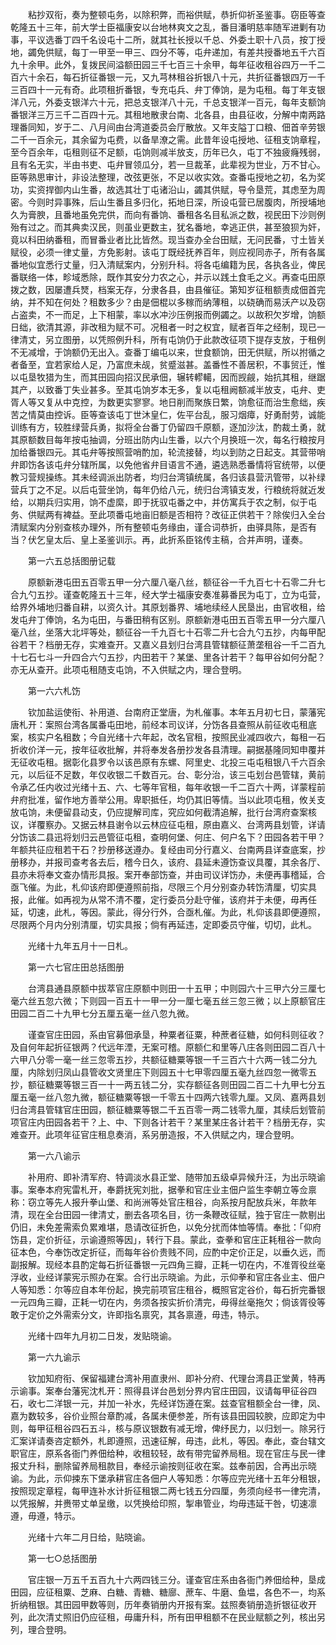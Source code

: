 <!-- { "loadSidebar": true } -->
　　粘抄双衔，奏为整顿屯务，以除积弊，而裕供赋，恭折仰祈圣鉴事。窃臣等查乾隆五十三年，前大学士臣福康安以台地林爽文之乱，番目潘明慈率随军进剿有功事，平议选番丁四千名设屯十二所，就其社长授以千总、外委土职十八员，按丁授地，蠲免供赋，每丁一甲至一甲三、四分不等，屯弁递加，有差共授番地五千六百九十余甲。此外，复拨民间溢额田园三千七百三十余甲，每年征收租谷四万一千二百六十余石，每石折征番银一元，又九芎林租谷折银八十元，共折征番银四万一千三百四十一元有奇。此项租折番银，专充屯兵、弁丁俸饷，是为屯租。每丁年支银洋八元，外委支银洋六十元，把总支银洋八十元，千总支银洋一百元，每年支额饷番银洋三万三千二百四十元。其租地散隶台南、北各县，由县征收，分解中南两路理番同知，岁于二、八月间由台湾道委员会厅散放。又年支隘丁口粮、佃首辛劳银二千一百余元，其余留为屯费，以备旱潦之需。此昔年设屯授地、征租支饷章程，至今百余年，屯租则征不足额，屯饷则减半放支，历年已久，屯丁不独疲癃残弱，且有名无实，半由书吏、屯弁冒领瓜分，若一旦裁革，此辈视为世业，万不甘心。臣等熟思审计，非设法整理，改弦更张，不足以收实效。查番屯授地之初，名为奖功，实资捍御内山生番，故选其壮丁屯诸沿山，蠲其供赋，导令垦荒，其虑至为周密。今则时异事殊，后山生番且多归化，拓地日深，所设屯营已居腹肉，所授埔地久为膏腴，且番地虽免完供，而向有番饷、番租各名目私派之数，视民田下沙则例殆有过之。而其典卖汉民，则虽业更数主，犹名番地，幸逃正供，甚至狼狈为奸，竟以科田纳番租，而冒番业者比比皆然。现当查办全台田赋，无问民番，寸土皆关赋役，必须一律丈量，方免影射。该屯丁既经抚养百年，则应视同赤子，所有各属番地似宜悉行丈量，归入清赋案内，分别升科。将各屯编籍为民，各执各业，俾民番联络一体，畛域悉除，既作其安分力农之心，并示以践土食毛之义。再查屯田原拨之数，因屡遭兵燹，档案无存，分隶各县，由县催征。第知岁征租额责成佃首完纳，并不知在何处？租数多少？由是佃棍以多稼而纳薄租，以硗确而易沃产以及窃占盗卖，不一而足，上下相蒙，率以水冲沙压例报而例蠲之。以故积欠岁增，饷额日绌，欲清其源，非改租为赋不可。况租者一时之权宜，赋者百年之经制，现已一律清丈，另立图册，以凭照例升科，所有屯饷仍于此款改征项下提存支放，于租例不无减增，于饷额仍无出入。查番丁编屯以来，世食额饷，田无供赋，所以拊循之者备至，宜若家给人足，乃富庶未觇，贫蹙滋甚。盖番性不善居积，不事贸迁，惟以屯垦牧猎为生，而其田园向招汉民承佃，辗转轇轕，因而觊觎，始抗其租，继踞其产，以致番丁失业甚多。至其屯饷岁本无多，复以屯租阙额减半放支，屯弁、吏胥人等又复从中克控，为数更实寥寥。地日削而聚族日繁，饷愈征而治生愈绌，疾苦之情莫由控诉。臣等查该屯丁世沐皇仁，佐平台乱，服习烟瘴，好勇耐劳，诚能训练有方，较胜绿营兵勇，拟将全台番丁仍留四千原额，逐加沙汰，酌裁土勇，就其原额数目每年按屯抽调，分班出防内山生番，以六个月换班一次，每名行粮按月加给番银四元。其屯弁等按照营哨酌加，轮流接替，均以到防之日起支。其营带哨弁即饬各该屯弁分辖所属，以免他省弁目语言不通，遴选熟悉番情将官统带，以便教习营规操练。其未经调派出防者，均归台湾镇统属，各归该县营汛管带，以补绿营兵丁之不足。以后屯营坐饷，每年仍给八元，统归台湾镇支发，行粮统将就近发给，以期兵归实用，饷不虚縻，即于抚驭屯番之中，并仿寓兵于农之制，似于屯务、供赋两有裨益。至此项番屯地亩旧额是否相符？改征正供若干？除俟归入全台清赋案内分别查核办理外，所有整顿屯务缘由，谨合词恭折，由驿具陈，是否有当？伏乞皇太后、皇上圣鉴训示。再，此折系臣铭传主稿，合并声明，谨奏。

　　第一六五总括图册记载

　　原额新港屯田五百零五甲一分六厘八毫八丝，额征谷一千九百七十石零二升七合九勺五抄。谨查乾隆五十三年，经大学士福康安奏准募番民为屯丁，立为屯营，给界外埔地归番自耕，以资久计。其原划番界、埔地续经人民垦出，由官收租，给发屯弁丁俸饷，名为屯田，与番田稍有区别。原额新港屯田五百零五甲一分六厘八毫八丝，坐落大北坪等处，额征谷一千九百七十石零二升七合九勺五抄，内每甲配谷若干？档册无存，实难查开。又嘉义县划归台湾县管辖额征萧垄租谷一千二百九十七石七斗一升四合六勺五抄，内田若干？某堡、里各计若干？每甲谷如何分配？亦无从查开。此项屯租随支屯饷，不入供赋之内，理合登明。

　　第一六六札饬

　　钦加盐运使衔、补用道、台南府正堂唐，为札催事。本年五月初七日，蒙藩宪唐札开：案照台湾各属番屯田地，前经本司议详，分饬各县查照从前征收屯租底案，核实户名租数；今自光绪十六年起，改名官租，按照民业减四收六，每租一石折收价洋一元，按年征收批解，并将奉发各册抄发各县清理。嗣据基隆同知申覆并无征收屯租。据彰化县罗令以该邑原有东螺、阿里史、北投三屯屯租银八千六百余元，以后征不足数，年仅收银二千数百元。台、彰分治，该三屯划台邑管辖，黄前令承乙任内收过光绪十五、六、七等年官租，每年收银一千二百六十两，详蒙程前弁府批准，留作地方善举公用。卑职抵任，均仍其旧等情。当以此项屯租，攸关支放屯饷，未便留县动支，仍应提解司库，究应如何截清追解，批行台湾府查案核议，详覆察办。又据云林县谢令以云林应征屯租，原由嘉义、台湾两县划管，详请分饬该二县迅将划归云邑管征屯租，查明何堡、何庄、何户名下？田园各若干甲？年额共征应租若干石？抄册移送遵办。复经由司分行嘉义、台南两县详查底案，抄册移办，并报司查考各去后，稽今日久，该府、县延未遵饬查议具覆，其余各厅、县亦未将奉文查办情形具报。案开奉部饬查，并由司议详饬办，未便再事稽延，合亟飞催。为此，札仰该府即便遵照前指，尽限三个月分别查办转饬清厘，切实具报，此催。如再视为从常不清不覆，定行委员分赴守催，该府并于未便，毋再任延，切速，此札，等因。蒙此，得分行外，合亟札催。为此，札仰该县即便遵照，尽限两个月内分别清厘，切实具报；倘有再延违，定即委员守催，切切，此札。

　　光绪十九年五月十一日札。

　　第一六七官庄田总括图册

　　台湾县通县原额中拔萃官庄原额中则田一十五甲；中则园六十三甲六分三厘七毫六丝五忽六微；下则园一百五十一甲一分一厘七毫五丝三忽三微；以上原额官庄田园二百二十九甲七分五厘五毫一丝八忽九微。

　　谨查官庄田园，系由官募佃承垦，种粟者征粟，种蔗者征糖，如何科则征收？及自何年起折征银两？代远年湮，无案可稽。原额仁和里等八庄各则田园二百八十六甲八分零一毫一丝三忽零五抄，共额征糖粟等银一千三百六十六两一钱二分九厘，内除划归凤山县管收文贤里庄下则园五十七甲零四厘五毫九丝四忽一微零五抄，额征糖粟等银三百一十一两五钱二分，实存额征各则田园二百二十九甲七分五厘五毫一丝八忽九微，额征糖粟等银一千零五十四两六钱零九厘。又凤、嘉两县划归台湾县管辖官庄田园，额征糖粟等银二千五百零一两二钱零九厘，其续后划管前项官庄内田园各若干？上、中、下则各计若干？某里某庄各计若干？档册无存，实难查开。此项年征官庄租息奏消，系另册造报，不入供赋之内，理合登明。

　　第一六八谕示

　　补用府、即补清军府、特调淡水县正堂、随带加五级卓异候升汪，为出示晓谕事。案奉本府宪雷札开，奉爵抚宪刘批，据拳和官庄业主佃户监生李朝立等佥禀称：窃立等先人报升拳山堡、和尚洲等处官庄租谷，向系按月配放兵米，年款年清，现在全台田园一律清丈，删去各项名目，彷一条鞭改征赋，独于官庄一款剔出仍旧，未免差需索负累难堪，恳请改征折色，以免分扰而体恤等情。奉批：「仰府饬县，定价折征，示谕遵照等因」，转行下县。蒙此，查拳和官庄正耗租谷一款向征本色，今奉饬改定折征，而每年谷价贵贱不同，应酌中定价正足，以垂久远，而副报解。现经本县酌定每石折征番银一元四角三瓣，正耗一切在内，不准胥役丝毫浮收，业经详蒙宪示照办在案。合行出示晓谕。为此，示仰拳和官庄各业主、佃户人等知悉：尔等应自本年份起，换完前项官庄租谷，概照官定谷价，每石折完番银一元四角三瓣，正耗一切在内，务须各按实折价清完，毋得丝毫拖欠；倘该胥役等敢于定价之外需索分文，许即指名禀究，其各禀遵，毋违，特示。

　　光绪十四年九月初二日发，发贴晓谕。

　　第一六九谕示

　　钦加知府衔、保留福建台湾补用直隶州、即补分府、代理台湾县正堂黄，特再示谕事。案奉台藩宪沈札开：照得县详台邑划分界内官庄田园，议请每甲征谷四石，收七二洋银一元，并加一补水，先经详饬遵在案。兹查官租额全台一律，凤、嘉为数较多，谷价业照台章酌减，各属未便参差，所有该县田园较腴，应即定为中则，每甲征租谷四石五斗，核与原议银数有减无增，俾纾民力，以归划一。除另行汇案详请奏咨定额外，札即遵照，迅速征解，毋违，此札，等因。奉此，查台辖文职官庄，原系各衙门养佃给种，收租较轻，故有带完留养局租。现在官庄与民一律报丈升科，删除留养局租款目，奉经示谕按则征收在案。兹奉前因，合再出示晓谕。为此，示仰捒东下堡承耕官庄各佃户人等知悉：尔等应完光绪十五年分租银，按照现定章程，每甲连补水计折征租银二两七钱五分四厘，务须向经书一律完清，以凭报解，并赉带丈单呈缴，以凭换给印照，掣串管业，均毋违延干咎，切速凛遵，毋遵，特示。

　　光绪十六年二月日给，贴晓谕。

　　第一七○总括图册

　　官庄银一万五千五百九十六两四钱三分。谨查官庄系由各衙门养佃给种，垦成田园，应征租粟、芝麻、白糖、青糖、糖廍、蔗车、牛磨、鱼塭，各色不一，均系折纳租银。其田园甲数等则，历年奏销册内开报有案。兹照奏销册造折银征收开列，此次清丈照旧仍应征租，毋庸升科，所有田甲租额不在民业赋额之列，核出另列，理合登明。

